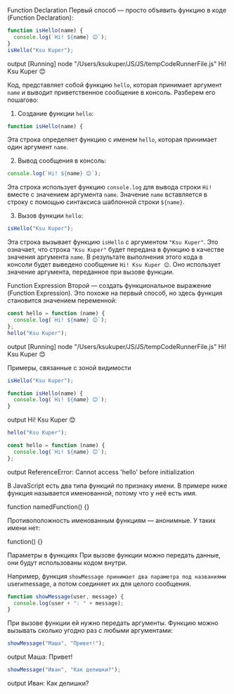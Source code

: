 Function Declaration
Первый способ — просто объявить функцию в коде (Function Declaration):

```javascript
function isHello(name) {
  console.log(`Hi! ${name} 😊`);
}
isHello("Ksu Kuper");
```

output
[Running] node "/Users/ksukuper/JS/JS/tempCodeRunnerFile.js"
Hi! Ksu Kuper 😊

Код, представляет собой функцию `hello`, которая принимает аргумент `name` и выводит приветственное сообщение в консоль. Разберем его пошагово:

1. Создание функции `hello`:

```javascript
function isHello(name) {
```

Эта строка определяет функцию с именем `hello`, которая принимает один аргумент `name`.

2. Вывод сообщения в консоль:

```javascript
console.log(`Hi! ${name} 😊`);
```

Эта строка использует функцию `console.log` для вывода строки `Hi!` вместе с значением аргумента `name`. Значение `name` вставляется в строку с помощью синтаксиса шаблонной строки `${name}`.

3. Вызов функции `hello`:

```javascript
isHello("Ksu Kuper");
```

Эта строка вызывает функцию `isHello` с аргументом `"Ksu Kuper"`.
Это означает, что строка `"Ksu Kuper"` будет передана в функцию в качестве значения аргумента `name`.
В результате выполнения этого кода в консоли будет выведено сообщение `Hi! Ksu Kuper 😊`.
Оно использует значение аргумента, переданное при вызове функции.

Function Expression
Второй — создать функциональное выражение (Function Expression).
Это похоже на первый способ, но здесь функция становится значением переменной:

```javascript
const hello = function (name) {
  console.log(`Hi! ${name} 😊`);
};
hello("Ksu Kuper");
```

output
[Running] node "/Users/ksukuper/JS/JS/tempCodeRunnerFile.js"
Hi! Ksu Kuper 😊

Примеры, связанные с зоной видимости

```javascript
isHello("Ksu Kuper");

function isHello(name) {
  console.log(`Hi! ${name} 😊`);
}
```

output
Hi! Ksu Kuper 😊

```javascript
hello("Ksu Kuper");

const hello = function (name) {
  console.log(`Hi! ${name} 😊`);
};
```

output
ReferenceError: Cannot access 'hello' before initialization

В JavaScript есть два типа функций по признаку имени.
В примере ниже функция называется именованной, потому что у неё есть имя.

function namedFunction() {}

Противоположность именованным функциям — анонимные. У таких имени нет:

function() {}

Параметры в функциях
При вызове функции можно передать данные, они будут использованы кодом внутри.

Например, функция `showMessage принимает два параметра под названиями `user`и`message, а потом соединяет их для целого сообщения.

```javascript
function showMessage(user, message) {
  console.log(user + ": " + message);
}
```

При вызове функции ей нужно передать аргументы.
Функцию можно вызывать сколько угодно раз с любыми аргументами:

```javascript
showMessage("Маша", "Привет!");
```

output
Маша: Привет!

```javascript
showMessage("Иван", "Как делишки?");
```

output
Иван: Как делишки?
